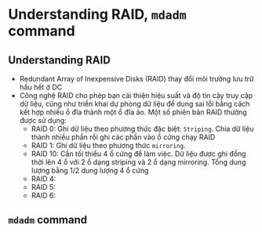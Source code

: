 # Understanding RAID, `mdadm` command

## Understanding RAID

- Redundant Array of Inexpensive Disks (RAID) thay đổi môi trường lưu trữ hầu hết ở DC
- Công nghệ RAID cho phép bạn cải thiện hiệu suất và độ tin cậy truy cập dữ liệu, cũng như triển khai dự phòng dữ liệu để dung sai lỗi bằng cách kết hợp nhiều ổ đĩa thành một ổ đĩa ảo. Một số phiên bản RAID thường được sử dụng:
  - RAID 0: Ghi dữ liệu theo phương thức đặc biệt: `Striping`. Chia dữ liệu thành nhiều phần rồi ghi các phần vào ổ cứng chạy RAID
  - RAID 1: Ghi dữ liệu theo phương thức `mirroring`.
  - RAID 10: Cần tối thiểu 4 ổ cứng để làm việc. Dữ liệu được ghi đồng thời lên 4 ổ với 2 ổ dạng striping và 2 ổ dạng mirroring. Tổng dung lượng bằng 1/2 dung lượng 4 ổ cứng
  - RAID 4:
  - RAID 5:
  - RAID 6:

## `mdadm` command

